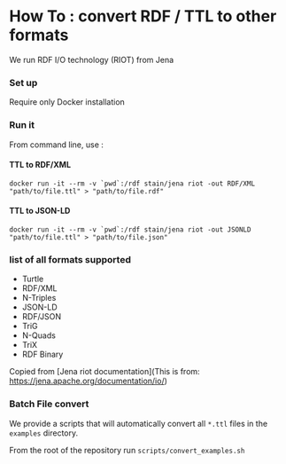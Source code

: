 # How To : convert RDF / TTL to other formats

We run RDF I/O technology (RIOT) from Jena

### Set up

Require only Docker installation


### Run it
From command line, use :

#### TTL to RDF/XML
    docker run -it --rm -v `pwd`:/rdf stain/jena riot -out RDF/XML "path/to/file.ttl" > "path/to/file.rdf"

#### TTL to JSON-LD
    docker run -it --rm -v `pwd`:/rdf stain/jena riot -out JSONLD "path/to/file.ttl" > "path/to/file.json"


### list of all formats supported

 - Turtle
 - RDF/XML
 - N-Triples
 - JSON-LD
 - RDF/JSON
 - TriG
 - N-Quads
 - TriX
 - RDF Binary

Copied from [Jena riot documentation](This is from: https://jena.apache.org/documentation/io/)

###  Batch File convert

We provide a scripts that will automatically convert all `*.ttl` files in the `examples` directory.

From the root of the repository run `scripts/convert_examples.sh`
